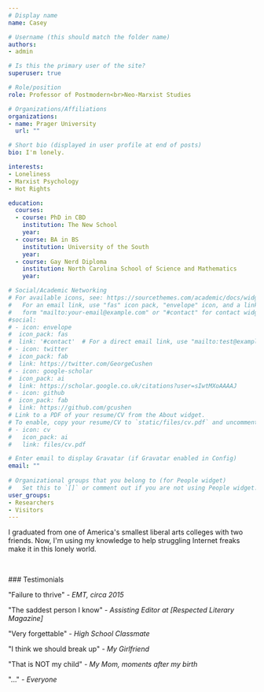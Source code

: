 ```yaml
---
# Display name
name: Casey

# Username (this should match the folder name)
authors:
- admin

# Is this the primary user of the site?
superuser: true

# Role/position
role: Professor of Postmodern<br>Neo-Marxist Studies

# Organizations/Affiliations
organizations:
- name: Prager University
  url: ""

# Short bio (displayed in user profile at end of posts)
bio: I'm lonely.

interests:
- Loneliness
- Marxist Psychology
- Hot Rights

education:
  courses:
  - course: PhD in CBD
    institution: The New School
    year: 
  - course: BA in BS
    institution: University of the South
    year: 
  - course: Gay Nerd Diploma
    institution: North Carolina School of Science and Mathematics
    year: 

# Social/Academic Networking
# For available icons, see: https://sourcethemes.com/academic/docs/widgets/#icons
#   For an email link, use "fas" icon pack, "envelope" icon, and a link in the
#   form "mailto:your-email@example.com" or "#contact" for contact widget.
#social:
# - icon: envelope
#  icon_pack: fas
#  link: '#contact'  # For a direct email link, use "mailto:test@example.org".
# - icon: twitter
#  icon_pack: fab
#  link: https://twitter.com/GeorgeCushen
# - icon: google-scholar
#  icon_pack: ai
#  link: https://scholar.google.co.uk/citations?user=sIwtMXoAAAAJ
# - icon: github
#  icon_pack: fab
#  link: https://github.com/gcushen
# Link to a PDF of your resume/CV from the About widget.
# To enable, copy your resume/CV to `static/files/cv.pdf` and uncomment the lines below.  
# - icon: cv
#   icon_pack: ai
#   link: files/cv.pdf

# Enter email to display Gravatar (if Gravatar enabled in Config)
email: ""
  
# Organizational groups that you belong to (for People widget)
#   Set this to `[]` or comment out if you are not using People widget.  
user_groups:
- Researchers
- Visitors
---
```


I graduated from one of America's smallest liberal arts colleges with two friends. Now, I'm using my knowledge to help struggling Internet freaks make it in this lonely world.

<p>&nbsp;</p>
### Testimonials

"Failure to thrive" *- EMT, circa 2015*

"The saddest person I know" *- Assisting Editor at [Respected Literary Magazine]*

"Very forgettable" *- High School Classmate*

"I think we should break up" *- My Girlfriend*

"That is NOT my child" *- My Mom, moments after my birth*

"..." *- Everyone*
